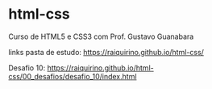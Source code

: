 # html-css
Curso de HTML5 e CSS3 com Prof. Gustavo Guanabara

links
pasta de estudo: https://raiquirino.github.io/html-css/

Desafio 10: https://raiquirino.github.io/html-css/00_desafios/desafio_10/index.html
